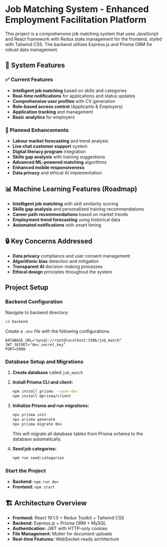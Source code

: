 # Job Matching System - Enhanced Employment Facilitation Platform

This project is a comprehensive job matching system that uses JavaScript and React framework with Redux state management for the frontend, styled with Tailwind CSS. The backend utilizes Express.js and Prisma ORM for robust data management.

## 🎯 System Features

### ✅ Current Features
- **Intelligent job matching** based on skills and categories
- **Real-time notifications** for applications and status updates
- **Comprehensive user profiles** with CV generation
- **Role-based access control** (Applicants & Employers)
- **Application tracking** and management
- **Basic analytics** for employers

### 🚀 Planned Enhancements
- **Labour market forecasting** and trend analysis
- **Live chat customer support** system
- **Digital literacy program** integration
- **Skills gap analysis** with training suggestions
- **Advanced ML-powered matching** algorithms
- **Enhanced mobile responsiveness**
- **Data privacy** and ethical AI implementation

## 📊 Machine Learning Features (Roadmap)
- **Intelligent job matching** with skill similarity scoring
- **Skills gap analysis** and personalized training recommendations
- **Career path recommendations** based on market trends
- **Employment trend forecasting** using historical data
- **Automated notifications** with smart timing

## 🔒 Key Concerns Addressed
- **Data privacy** compliance and user consent management
- **Algorithmic bias** detection and mitigation
- **Transparent AI** decision-making processes
- **Ethical design** principles throughout the system

## Project Setup

### Backend Configuration
Navigate to backend directory:
```bash
cd backend
```

Create a `.env` file with the following configurations:
```env
DATABASE_URL="mysql://root@localhost:3306/job_match"
JWT_SECRET="dev_secret_key"
PORT=5000
```

### Database Setup and Migrations

1. **Create database** called `job_match`

2. **Install Prisma CLI and client:**
   ```bash
   npm install prisma --save-dev
   npm install @prisma/client
   ```

3. **Initialize Prisma and run migrations:**
   ```bash
   npx prisma init
   npx prisma generate
   npx prisma migrate dev
   ```
   This will migrate all database tables from Prisma schema to the database automatically.

4. **Seed job categories:**
   ```bash
   npm run seed:categories
   ```

### Start the Project
- **Backend:** `npm run dev`
- **Frontend:** `npm start`

## 🏗️ Architecture Overview
- **Frontend:** React 19.1.0 + Redux Toolkit + Tailwind CSS
- **Backend:** Express.js + Prisma ORM + MySQL
- **Authentication:** JWT with HTTP-only cookies
- **File Management:** Multer for document uploads
- **Real-time Features:** WebSocket-ready architecture

